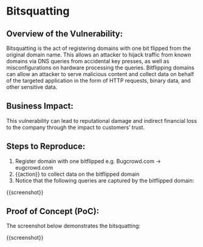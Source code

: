 # Bitsquatting

## Overview of the Vulnerability:

Bitsquatting is the act of registering domains with one bit flipped from the original domain name. This allows an attacker to hijack traffic from known domains via DNS queries from accidental key presses, as well as misconfigurations on hardware processing the queries. Bitflipping domains can allow an attacker to serve malicious content and collect data on behalf of the targeted application in the form of HTTP requests, binary data, and other sensitive data.

## Business Impact:

This vulnerability can lead to reputational damage and indirect financial loss to the company through the impact to customers’ trust.

## Steps to Reproduce:

1. Register domain with one bitflipped e.g. Bugcrowd.com -> eugcrowd.com
1. {{action}} to collect data on the bitflipped domain
1. Notice that the following queries are captured by the bitflipped domain:

{{screenshot}}

## Proof of Concept (PoC):

The screenshot below demonstrates the bitsquatting:

{{screenshot}}
